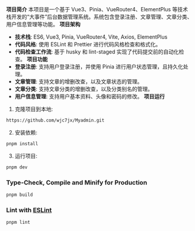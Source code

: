 **项目简介**
本项目是一个基于 Vue3、Pinia、VueRouter4、ElementPlus 等技术栈开发的“大事件”后台数据管理系统。系统包含登录注册、文章管理、文章分类、用户信息管理等功能。
**项目架构**

- **技术栈**: ES6, Vue3, Pinia, VueRouter4, Vite, Axios, ElementPlus
- **代码风格**: 使用 ESLint 和 Prettier 进行代码风格检查和格式化。
- **代码检查工作流**: 基于 husky 和 lint-staged 实现了代码提交前的自动化检查。
  **项目功能**
- **登录注册**: 支持用户登录注册，并使用 Pinia 进行用户状态管理，且持久化处理。
- **文章管理**: 支持文章的增删改查，以及文章状态的管理。
- **文章分类**: 支持文章分类的增删改查，以及分类别名的管理。
- **用户信息管理**: 支持用户基本资料、头像和密码的修改。
  **项目运行**

1. 克隆项目到本地:

```bash
https://github.com/wjc7jx/Myadmin.git
```

2. 安装依赖:

```bash
pnpm install
```

3. 运行项目:

```bash
pnpm dev
```

### Type-Check, Compile and Minify for Production

```sh
pnpm build
```

### Lint with [ESLint](https://eslint.org/)

```sh
pnpm lint
```
